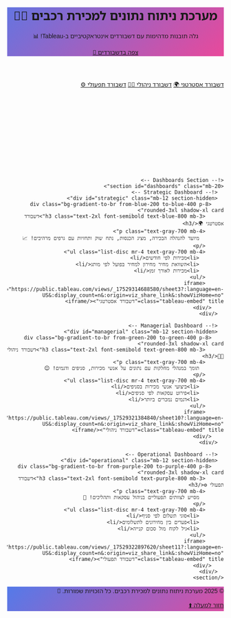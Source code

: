 <!DOCTYPE html>
<html lang="he" dir="rtl">
<head>
  <meta charset="UTF-8">
  <meta name="viewport" content="width=device-width, initial-scale=1.0">
  <title>מערכת ניתוח נתונים למכירת רכבים 🚗📊</title>
  <link href="https://fonts.googleapis.com/css2?family=Noto+Sans+Hebrew:wght@400;700&display=swap" rel="stylesheet">
  <script src="https://cdn.tailwindcss.com"></script>
  <style>
    body {
      font-family: 'Noto Sans Hebrew', sans-serif;
    }
    .hero-bg {
      background: linear-gradient(135deg, #3b82f6, #ec4899, #10b981, #8b5cf6);
      background-size: 400% 400%;
      animation: gradientAnimation 12s ease infinite;
    }
    .card {
      transition: transform 0.4s ease, box-shadow 0.4s ease;
    }
    .card:hover {
      transform: translateY(-12px) scale(1.02);
      box-shadow: 0 20px 40px rgba(0, 0, 0, 0.25);
    }
    .btn {
      transition: background-color 0.3s ease, transform 0.3s ease;
    }
    .btn:hover {
      transform: scale(1.1);
    }
    .nav-btn.active {
      background-color: #1e40af;
      animation: pulse 2s infinite;
    }
    .section-hidden {
      opacity: 0;
      transform: translateY(30px);
      transition: opacity 0.6s ease, transform 0.6s ease;
    }
    .section-visible {
      opacity: 1;
      transform: translateY(0);
    }
    .tableau-embed {
      height: 800px;
      width: 100%;
      border-radius: 1rem;
      overflow: hidden;
    }
    @keyframes gradientAnimation {
      0% { background-position: 0% 50%; }
      50% { background-position: 100% 50%; }
      100% { background-position: 0% 50%; }
    }
    @keyframes pulse {
      0% { transform: scale(1); }
      50% { transform: scale(1.1); }
      100% { transform: scale(1); }
    }
    @keyframes fadeIn {
      from { opacity: 0; transform: translateY(20px); }
      to { opacity: 1; transform: translateY(0); }
    }
  </style>
</head>
<body class="bg-gradient-to-b from-gray-50 to-gray-200 text-gray-900">
  <!-- Hero Section -->
  <header class="hero-bg text-white py-24 relative overflow-hidden">
    <div class="container mx-auto px-4 text-center">
      <h1 class="text-4xl md:text-6xl font-bold mb-4 animate-[fadeIn_1s_ease-out]">מערכת ניתוח נתונים למכירת רכבים 🚗🎉</h1>
      <p class="text-xl md:text-3xl mb-8">גלה תובנות מדהימות עם דשבורדים אינטראקטיביים ב-Tableau! 📊</p>
      <a href="#dashboards" class="inline-block bg-white text-blue-600 font-semibold py-3 px-8 rounded-full btn hover:bg-blue-100 pulse">צפה בדשבורדים 🌟</a>
    </div>
  </header>

  <!-- Navigation Bar -->
  <nav class="sticky top-0 bg-white shadow-lg z-10 py-4">
    <div class="container mx-auto px-4 flex justify-center gap-4">
      <a href="#strategic" class="nav-btn bg-blue-600 text-white py-2 px-6 rounded-full btn hover:bg-blue-700">דשבורד אסטרטגי 🌍</a>
      <a href="#managerial" class="nav-btn bg-green-600 text-white py-2 px-6 rounded-full btn hover:bg-green-700">דשבורד ניהולי 👨‍💼</a>
      <a href="#operational" class="nav-btn bg-purple-600 text-white py-2 px-6 rounded-full btn hover:bg-purple-700">דשבורד תפעולי ⚙️</a>
    </div>
  </nav>

  <!-- Main Content -->
  <main class="container mx-auto px-4 py-12">
    <!-- System Overview -->
    <section id="overview" class="mb-20 section-hidden">
      <h2 class="text-4xl font-bold text-center text-blue-900 mb-8">על המערכת שלנו 🚘</h2>
      <div class="bg-white p-10 rounded-3xl shadow-2xl card max-w-4xl mx-auto">
        <h3 class="text-2xl font-semibold text-blue-700 mb-4">סקירה כללית</h3>
        <p class="text-lg leading-relaxed text-gray-700">
          מערכת המידע שלנו למכירת רכבים היא פלטפורמה מתקדמת לניתוח נתונים ממכירות, מלאי ולקוחות. היא מספקת דשבורדים אינטראקטיביים ב-Tableau המותאמים להנהלה, מנהלים וצוותים תפעוליים, לקבלת החלטות מהירות ומדויקות! 📈😊
        </p>
      </div>
    </section>

    <!-- Dashboards Section -->
    <section id="dashboards" class="mb-20">
      <!-- Strategic Dashboard -->
      <div id="strategic" class="mb-12 section-hidden">
        <div class="bg-gradient-to-br from-blue-200 to-blue-400 p-8 rounded-3xl shadow-xl card">
          <h3 class="text-2xl font-semibold text-blue-800 mb-3">דשבורד אסטרטגי 🌍</h3>
          <p class="text-gray-700 mb-4">
            מיועד להנהלה הבכירה, מציג הכנסות, נתח שוק ותחזיות עם גרפים מרהיבים! 📈
          </p>
          <ul class="list-disc mr-4 text-gray-700 mb-4">
            <li>מכירות לפי חודשים</li>
            <li>השוואת מחיר מחירון למחיר בפועל לפי מותג</li>
            <li>מכירות לאורך זמן</li>
          </ul>
          <iframe src="https://public.tableau.com/views/_17529314688580/sheet3?:language=en-US&:display_count=n&:origin=viz_share_link&:showVizHome=no" class="tableau-embed" title="דשבורד אסטרטגי"></iframe>
        </div>
      </div>

      <!-- Managerial Dashboard -->
      <div id="managerial" class="mb-12 section-hidden">
        <div class="bg-gradient-to-br from-green-200 to-green-400 p-8 rounded-3xl shadow-xl card">
          <h3 class="text-2xl font-semibold text-green-800 mb-3">דשבורד ניהולי 👨‍💼</h3>
          <p class="text-gray-700 mb-4">
            תומך במנהלי מחלקות עם נתונים על אנשי מכירות, סניפים ודגמים! 😊
          </p>
          <ul class="list-disc mr-4 text-gray-700 mb-4">
            <li>ביצועי אנשי מכירות בסניפים</li>
            <li>פירוט עסקאות לפי סניפים</li>
            <li>דגמים נמכרים ביותר</li>
          </ul>
          <iframe src="https://public.tableau.com/views/_17529321384840/sheet10?:language=en-US&:display_count=n&:origin=viz_share_link&:showVizHome=no" class="tableau-embed" title="דשבורד ניהולי"></iframe>
        </div>
      </div>

      <!-- Operational Dashboard -->
      <div id="operational" class="mb-12 section-hidden">
        <div class="bg-gradient-to-br from-purple-200 to-purple-400 p-8 rounded-3xl shadow-xl card">
          <h3 class="text-2xl font-semibold text-purple-800 mb-3">דשבורד תפעולי ⚙️</h3>
          <p class="text-gray-700 mb-4">
            מסייע לצוותים תפעוליים בניהול עסקאות ותהליכים! 🚀
          </p>
          <ul class="list-disc mr-4 text-gray-700 mb-4">
            <li>סוגי תשלום לפי סניף</li>
            <li>פערים בין מחירונים לתשלומים</li>
            <li>גיל לקוח מול סכום קנייה</li>
          </ul>
          <iframe src="https://public.tableau.com/views/_17529322897620/sheet11?:language=en-US&:display_count=n&:origin=viz_share_link&:showVizHome=no" class="tableau-embed" title="דשבורד תפעולי"></iframe>
        </div>
      </div>
    </section>
  </main>

  <!-- Footer -->
  <footer class="hero-bg text-white py-10">
    <div class="container mx-auto px-4 text-center">
      <p class="text-lg mb-4">© 2025 מערכת ניתוח נתונים למכירת רכבים. כל הזכויות שמורות. 🎉</p>
      <a href="#overview" class="inline-block bg-white text-blue-600 font-semibold py-2 px-6 rounded-full btn hover:bg-blue-100">חזור למעלה ⬆️</a>
    </div>
  </footer>

  <script>
    // Scroll animation for sections
    document.addEventListener('DOMContentLoaded', () => {
      const sections = document.querySelectorAll('.section-hidden');
      const navButtons = document.querySelectorAll('.nav-btn');
      
      const observer = new IntersectionObserver((entries) => {
        entries.forEach(entry => {
          if (entry.isIntersecting) {
            entry.target.classList.add('section-visible');
            // Highlight active nav button
            navButtons.forEach(btn => btn.classList.remove('active'));
            const activeBtn = document.querySelector(`a[href="#${entry.target.id}"]`);
            if (activeBtn) activeBtn.classList.add('active');
            observer.unobserve(entry.target);
          }
        });
      }, { threshold: 0.2 });

      sections.forEach(section => observer.observe(section));
    });
  </script>
</body>
</html>
